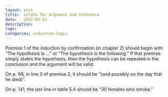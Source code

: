 ```yaml
---
layout: post
title:  errata for Argument and Inference
date:   2022-03-13
description: 
tags: 
categories: inductive-logic
---
```


Premise 1 of the induction by confirmation (in chapter 2) should begin with “The hypothesis is …” or “The hypothesis is the following.” If that premise simply states the hypothesis, then the hypothesis can be repeated in the conclusion and the argument will be valid.

On p. 66, in line 3 of premise 2, it should be “(and possibly on the day that he died)”.

On p. 141, the last line in table 5.4 should be “30   females who smoke.”
